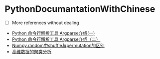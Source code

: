 # PythonDocumantationWithChinese
- [ ] More references without dealing
- [Python 命令行解析工具 Argparse介绍(一)](https://blog.csdn.net/guojuxia/article/details/44462381)
- [Python 命令行解析工具 Argparse介绍（二）](https://blog.csdn.net/guojuxia/article/details/44462807)
- [Numpy.random中shuffle与permutation的区别](https://blog.csdn.net/lyy14011305/article/details/76207327)
- [高维数据的聚类分析](https://blog.csdn.net/u014265088/article/details/53606231)
